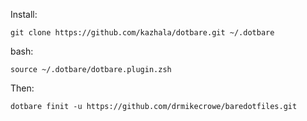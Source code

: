 Install:

```
git clone https://github.com/kazhala/dotbare.git ~/.dotbare
```

bash:

```
source ~/.dotbare/dotbare.plugin.zsh
```

Then:

```
dotbare finit -u https://github.com/drmikecrowe/baredotfiles.git
```
